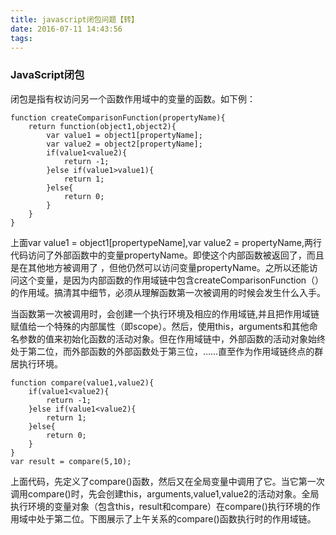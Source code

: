 ```yaml
---
title: javascript闭包问题【转】
date: 2016-07-11 14:43:56
tags:
---
```

### JavaScript闭包
闭包是指有权访问另一个函数作用域中的变量的函数。如下例：

	function createComparisonFunction(propertyName){
        return function(object1,object2){
            var value1 = object1[propertyName];
            var value2 = object2[propertyName];
            if(value1<value2){
                return -1;
            }else if(value1>value1){
                return 1;
            }else{
                return 0;
            }
        }
	}
	
上面var value1 = object1[propertypeName],var value2 = propertyName,两行代码访问了外部函数中的变量propertyName。即使这个内部函数被返回了，而且是在其他地方被调用了 ，但他仍然可以访问变量propertyName。之所以还能访问这个变量，是因为内部函数的作用域链中包含createComparisonFunction（）的作用域。搞清其中细节，必须从理解函数第一次被调用的时候会发生什么入手。

当函数第一次被调用时，会创建一个执行环境及相应的作用域链,并且把作用域链赋值给一个特殊的内部属性（即scope）。然后，使用this，arguments和其他命名参数的值来初始化函数的活动对象。但在作用域链中，外部函数的活动对象始终处于第二位，而外部函数的外部函数处于第三位，……直至作为作用域链终点的群居执行环境。

	function compare(value1,value2){
        if(value1<value2){
            return -1;
        }else if(value1<value2){
            return 1; 
        }else{
            return 0;
        }
	}
	var result = compare(5,10);
	
上面代码，先定义了compare()函数，然后又在全局变量中调用了它。当它第一次调用compare()时，先会创建this，arguments,value1,value2的活动对象。全局执行环境的变量对象（包含this，result和compare）在compare()执行环境的作用域中处于第二位。下图展示了上午关系的compare()函数执行时的作用域链。